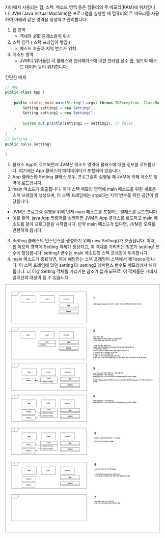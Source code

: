 자바에서 사용되는 힙, 스택, 메소드 영역 등은 컴퓨터의 주 메모리(RAM)에 위치합니다.
JVM (Java Virtual Machine)은 프로그램을 실행할 때 컴퓨터의 주 메모리를 사용하여 아래와 같은 영역을 생성하고 관리합니다. 

1. 힙 영역
   - 객체와 JRE 클래스들이 위치 
2. 스택 영역 ( 스택 프레임이 쌓임 )
   - 메소드 호출과 지역 변수가 위치 
3. 메소드 영역
   - JVM이 읽어들인 각 클래스와 인터페이스에 대한 런타임 상수 풀, 필드와 메소드 데이터 등이 위치합니다.


간단한 예제
```java
// App
public class App {

    public static void main(String[] args) throws IOException, ClassNotFoundException {
        Setting setting1 = new Setting();
        Setting setting2 = new Setting();

        System.out.println(setting1 == setting2); // false
    }
}
// Setting
public calss Setting{

}
```

1. 클래스 App이 로드되면서 JVM은 메소드 영역에 클래스에 대한 정보를 로드합니다. 여기에는 App 클래스의 메타데이터가 포함되어 있습니다.
2. App 클래스와 Setting 클래스 모두, 프로그램이 실행될 때 JVM에 의해 메소드 영역에 로드됩니다.
2. main 메소드가 호출됩니다. 이때 스택 메모리 영역에 main 메소드를 위한 새로운 스택 프레임이 생성되며, 이 스택 프레임에는 args라는 지역 변수를 위한 공간이 할당됩니다.
  - JVM은 프로그램 실행을 위해 먼저 main 메소드를 포함하는 클래스를 로드합니다
  - 예를 들어, java App 명령어를 실행하면 JVM은 App 클래스를 로드하고 main 메소드를 찾아 프로그램을 시작합니다. 만약 main 메소드가 없다면, JVM은 오류를 반환하게 됩니다.
3. Setting 클래스의 인스턴스를 생성하기 위해 new Setting()가 호출됩니다. 이때, 힙 메모리 영역에 Setting 객체가 생성되고, 이 객체를 가리키는 참조가 setting1 변수에 할당됩니다. setting1 변수는 main 메소드의 스택 프레임에 위치합니다.
4. main 메소드가 종료되면, 이에 해당하는 스택 프레임이 스택에서 제거(pop)됩니다. 이 스택 프레임에 있던 setting1과 setting2 레퍼런스 변수도 메모리에서 해제됩니다. 더 이상 Setting 객체를 가리키는 참조가 없게 되므로, 이 객체들은 가비지 컬렉션의 대상이 될 수 있습니다.


![메모리의 흐름](./javaBasic.png)
